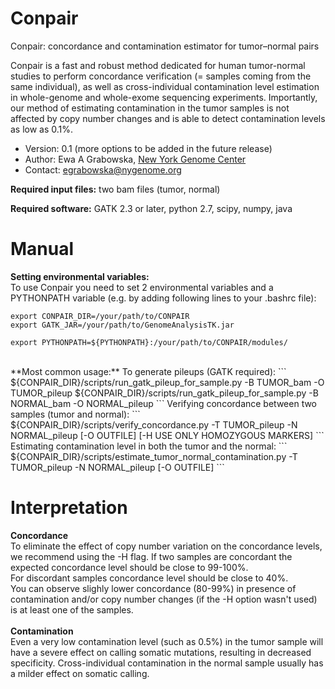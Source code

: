 # Conpair
Conpair: concordance and contamination estimator for tumor–normal pairs

Conpair is a fast and robust method dedicated for human tumor-normal studies to perform concordance verification (= samples coming from the same individual), as well as cross-individual contamination level estimation in whole-genome and whole-exome sequencing experiments. Importantly, our method of estimating contamination in the tumor samples is not affected by copy number changes and is able to detect contamination levels as low as 0.1%.

* Version: 0.1 (more options to be added in the future release)
* Author: Ewa A Grabowska, [New York Genome Center](https://www.nygenome.org)
* Contact: egrabowska@nygenome.org

**Required input files:** two bam files (tumor, normal)

**Required software:** GATK 2.3 or later, python 2.7, scipy, numpy, java

# Manual

**Setting environmental variables:**   
To use Conpair you need to set 2 environmental variables and a PYTHONPATH variable (e.g. by adding following lines to your .bashrc file):  
```
export CONPAIR_DIR=/your/path/to/CONPAIR  
export GATK_JAR=/your/path/to/GenomeAnalysisTK.jar

export PYTHONPATH=${PYTHONPATH}:/your/path/to/CONPAIR/modules/
```
<br/>
**Most common usage:**   
To generate pileups (GATK required):
```
${CONPAIR_DIR}/scripts/run_gatk_pileup_for_sample.py -B TUMOR_bam -O TUMOR_pileup
${CONPAIR_DIR}/scripts/run_gatk_pileup_for_sample.py -B NORMAL_bam -O NORMAL_pileup
```
Verifying concordance between two samples (tumor and normal):
```  
${CONPAIR_DIR}/scripts/verify_concordance.py -T TUMOR_pileup -N NORMAL_pileup [-O OUTFILE] [-H USE ONLY HOMOZYGOUS MARKERS]
```  
Estimating contamination level in both the tumor and the normal:
```
${CONPAIR_DIR}/scripts/estimate_tumor_normal_contamination.py -T TUMOR_pileup -N NORMAL_pileup [-O OUTFILE]
```  


# Interpretation  
**Concordance**  
To eliminate the effect of copy number variation on the concordance levels, we recommend using the -H flag. 
If two samples are concordant the expected concordance level should be close to 99-100%.  
For discordant samples concordance level should be close to 40%.  
You can observe slighly lower concordance (80-99%) in presence of contamination and/or copy number changes (if the -H option wasn't used) is at least one of the samples.   
<br/>
**Contamination**   
Even a very low contamination level (such as 0.5%) in the tumor sample will have a severe effect on calling somatic mutations, resulting in decreased specificity. Cross-individual contamination in the normal sample usually has a milder effect on somatic calling.
